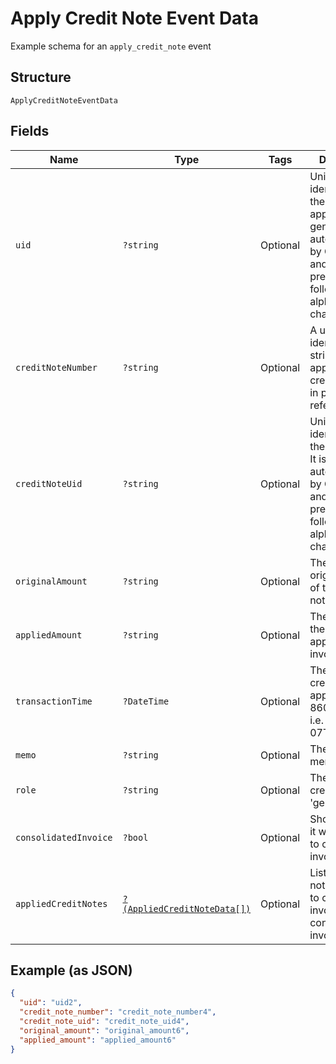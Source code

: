 
# Apply Credit Note Event Data

Example schema for an `apply_credit_note` event

## Structure

`ApplyCreditNoteEventData`

## Fields

| Name | Type | Tags | Description | Getter | Setter |
|  --- | --- | --- | --- | --- | --- |
| `uid` | `?string` | Optional | Unique identifier for the credit note application. It is generated automatically by Chargify and has the prefix "cdt_" followed by alphanumeric characters. | getUid(): ?string | setUid(?string uid): void |
| `creditNoteNumber` | `?string` | Optional | A unique, identifying string that appears on the credit note and in places it is referenced. | getCreditNoteNumber(): ?string | setCreditNoteNumber(?string creditNoteNumber): void |
| `creditNoteUid` | `?string` | Optional | Unique identifier for the credit note. It is generated automatically by Chargify and has the prefix "cn_" followed by alphanumeric characters. | getCreditNoteUid(): ?string | setCreditNoteUid(?string creditNoteUid): void |
| `originalAmount` | `?string` | Optional | The full, original amount of the credit note. | getOriginalAmount(): ?string | setOriginalAmount(?string originalAmount): void |
| `appliedAmount` | `?string` | Optional | The amount of the credit note applied to invoice. | getAppliedAmount(): ?string | setAppliedAmount(?string appliedAmount): void |
| `transactionTime` | `?DateTime` | Optional | The time the credit note was applied, in ISO 8601 format, i.e. "2019-06-07T17:20:06Z" | getTransactionTime(): ?\DateTime | setTransactionTime(?\DateTime transactionTime): void |
| `memo` | `?string` | Optional | The credit note memo. | getMemo(): ?string | setMemo(?string memo): void |
| `role` | `?string` | Optional | The role of the credit note (e.g. 'general') | getRole(): ?string | setRole(?string role): void |
| `consolidatedInvoice` | `?bool` | Optional | Shows whether it was applied to consolidated invoice or not | getConsolidatedInvoice(): ?bool | setConsolidatedInvoice(?bool consolidatedInvoice): void |
| `appliedCreditNotes` | [`?(AppliedCreditNoteData[])`](../../doc/models/applied-credit-note-data.md) | Optional | List of credit notes applied to children invoices (if consolidated invoice) | getAppliedCreditNotes(): ?array | setAppliedCreditNotes(?array appliedCreditNotes): void |

## Example (as JSON)

```json
{
  "uid": "uid2",
  "credit_note_number": "credit_note_number4",
  "credit_note_uid": "credit_note_uid4",
  "original_amount": "original_amount6",
  "applied_amount": "applied_amount6"
}
```

